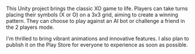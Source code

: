 This Unity project brings the classic XO game to life. Players can take turns placing their symbols (X or O) on a 3x3 grid, aiming to create a winning pattern. They can choose to play against an AI bot or challenge a friend in the 2 players mode.

I'm thrilled to bring vibrant animations and innovative features.
I also plan to publish it on the Play Store for everyone to experience as soon as possible.


